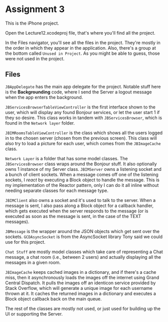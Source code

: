 Assignment 3
============

This is the iPhone project.

Open the Lecture12.xcodeproj file, that's where you'll find all the project.

In the Files navigator, you'll see all the files in the project. They're mostly in the order in which they appear in the application. Also, there's a group at the bottom called `Unused in Project`. As you might be able to guess, those were not used in the project.

Files
-----

`JBAppDelegate` has the main app delegate for the project. Notable stuff here is the **Backgrounding** code, where I send the Server a logout message when the app enters the background.

`JBServicesBrowserTableViewController` is the first interface shown to the user, which will display any found Bonjour services, or let the user start 1 if they so desire. This class works in tandem with `JBServicesBrowser`, which is found in the `Network layer` folder.

`JBIMRoomsTableViewController` is the class which shows all the users logged in to the chosen server (chosen from the previous screen). This class will also try to load a picture for each user, which comes from the `JBImageCache` class.

`Network Layer` is a folder that has some model classes. The `JBServicesBrowser` class wraps around the Bonjour stuff. It also optionally owns 1 instance of my Server class. `JBIMServer` owns a listening socket and a bunch of client sockets. When a message comes off one of the listening sockets, I *react* by executing a Block object to handle the message. This is my implementation of the Reactor pattern, only I can do it all inline without needing separate classes for each message type.

`JBIMClient` also owns a socket and it's used to talk to the server. When a message is sent, I also pass along a Block object for a callback handler, which gets executed when the server responds to the message (or is executed as soon as the message is sent, in the case of the TEXT messages).

`JBMessage` is the wrapper around the JSON objects which get sent over the sockets. `GCDAsyncSocket` is from the AsyncSocket library Tony said we could use for this project.

`Chat Stuff` are mostly model classes which take care of representing a Chat message, a chat room (i.e., between 2 users) and actually displaying all the messages in a given room.

`JBImageCache` keeps cached images in a dictionary, and if there's a cache miss, then it asynchronously loads the images off the internet using Grand Central Dispatch. It pulls the images off an identicon service provided by Stack Overflow, which will generate a unique image for each username thrown at it. It caches the returned images in a dictionary and executes a Block object callback back on the main queue.

The rest of the classes are mostly not used, or just used for building up the UI or supporting the Server.